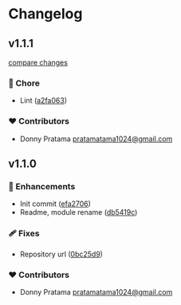 # Changelog


## v1.1.1

[compare changes](https://github.com/furatamasensei/nuxt-kaspa/compare/v1.1.0...v1.1.1)

### 🏡 Chore

- Lint ([a2fa063](https://github.com/furatamasensei/nuxt-kaspa/commit/a2fa063))

### ❤️ Contributors

- Donny Pratama <pratamatama1024@gmail.com>

## v1.1.0


### 🚀 Enhancements

- Init commit ([efa2706](https://github.com/furatamasensei/nuxt-kaspa/commit/efa2706))
- Readme, module rename ([db5419c](https://github.com/furatamasensei/nuxt-kaspa/commit/db5419c))

### 🩹 Fixes

- Repository url ([0bc25d9](https://github.com/furatamasensei/nuxt-kaspa/commit/0bc25d9))

### ❤️ Contributors

- Donny Pratama <pratamatama1024@gmail.com>

